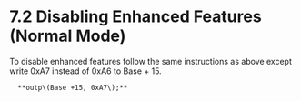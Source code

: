 # 7.2 Disabling Enhanced Features \(Normal Mode\)

To disable enhanced features follow the same instructions as above except write 0xA7 instead of 0xA6 to Base + 15. 

      **outp\(Base +15, 0xA7\);**

